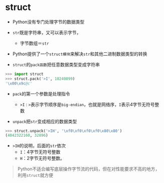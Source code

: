 # struct
- Python没有专门处理字节的数据类型
- `str`既是字符串，又可以表示字节，
   - 字节数组＝`str`

- Python提供了一个`struct模块`来解决`str`和其他二进制数据类型的转换


- `struct`的`pack函数`把任意数据类型变成字符串
```python
>>> import struct
>>> struct.pack('>I', 10240099)
'\x00\x9c@c'
```   
- `pack`的第一个参数是处理指令
  - `>I` : `>`表示字节顺序是`big-endian`，也就是网络序，`I`表示4字节无符号整数

- `unpack`把`str`变成相应的数据类型  
```python
>>> struct.unpack('>IH', '\xf0\xf0\xf0\xf0\x80\x80')
(4042322160, 32896)
```
- `>IH`的说明，后面的`str`依次
   - `I`：4字节无符号整数
   - `H`：2字节无符号整数。
> Python不适合编写底层操作字节流的代码，但在对性能要求不高的地方，利用`struct`就方便   
